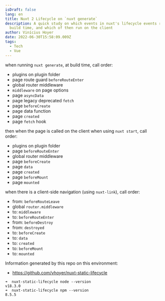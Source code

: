 ```yaml
---
isDraft: false
lang: en
title: Nuxt 2 Lifecycle on `nuxt generate`
description: A quick study on which events in nuxt's lifecycle events run at
  build time, and which of then run on the client
author: Vinícius Hoyer
date: 2022-06-30T15:58:09.009Z
tags:
  - Tech
  - Vue
---
```

when running `nuxt generate`, at build time, call order:

- plugins on plugin folder
- page route guard `beforeRouteEnter`
- global router middleware
- `middleware` on page options
- page `asyncData`
- page legacy deprecated `fetch`
- page `beforeCreate`
- page data function
- page `created`
- page `fetch` hook

then when the page is called on the client when using `nuxt start`, call order:

- plugins on plugin folder
- page `beforeRouteEnter`
- global router middleware
- page `beforeCreate`
- page `data`
- page `created`
- page `beforeMount`
- page `mounted`

when there is a client-side navigation (using `nuxt-link`), call order:

- from: `beforeRouteLeave`
- global `router.middleware`
- to: `middleware`
- to: `beforeRouteEnter`
- from: `beforeDestroy`
- from: `destroyed`
- to: `beforeCreate`
- to: `data`
- to: `created`
- to: `beforeMount`
- to: `mounted`

Information generated by this repo on this environment:

- <https://github.com/vhoyer/nuxt-static-lifecycle>

```
➜  nuxt-static-lifecycle node --version
v18.3.0
➜  nuxt-static-lifecycle npm --version
8.5.5
```